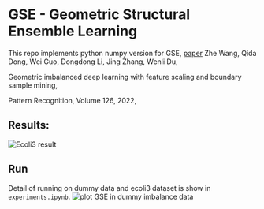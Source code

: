 # GSE - Geometric Structural Ensemble Learning

This repo implements python numpy version for GSE, [paper](https://www.sciencedirect.com/science/article/abs/pii/S0031320322000450)
Zhe Wang, Qida Dong, Wei Guo, Dongdong Li, Jing Zhang, Wenli Du,

Geometric imbalanced deep learning with feature scaling and boundary sample mining,

Pattern Recognition,
Volume 126,
2022,

## Results:
![Ecoli3 result](https://raw.githubusercontent.com/suongnhoang/GSE/main/data/result-ecoli.png)

## Run
Detail of running on dummy data and ecoli3 dataset is show in `experiments.ipynb`.
![plot GSE in dummy imbalance data](https://raw.githubusercontent.com/suongnhoang/GSE/main/data/plot.png)
